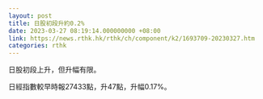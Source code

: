 ```yaml
---
layout: post
title: 日股初段升約0.2%
date: 2023-03-27 08:19:14.000000000 +08:00
link: https://news.rthk.hk/rthk/ch/component/k2/1693709-20230327.htm
categories: rthk
---
```


日股初段上升，但升幅有限。

日經指數較早時報27433點，升47點，升幅0.17%。
